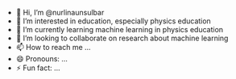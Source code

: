 - 👋 Hi, I’m @nurlinaunsulbar
- 👀 I’m interested in education, especially physics education
- 🌱 I’m currently learning machine learning in physics education
- 💞️ I’m looking to collaborate on research about machine learning
- 📫 How to reach me ...
- 😄 Pronouns: ...
- ⚡ Fun fact: ...

<!---
nurlinaunsulbar/nurlinaunsulbar is a ✨ special ✨ repository because its `README.md` (this file) appears on your GitHub profile.
You can click the Preview link to take a look at your changes.
--->
